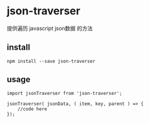 # json-traverser
提供遍历 javascript json数据 的方法

## install

    npm install --save json-traverser

## usage

    import jsonTraverser from 'json-traverser'; 
    
    jsonTraverser( jsonData, ( item, key, parent ) => {
        //code here
    });
